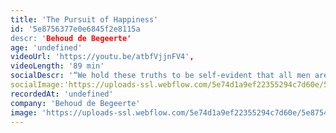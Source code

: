 ```yaml
---
title: 'The Pursuit of Happiness'
id: '5e8756377e0e6845f2e8115a
descr: 'Behoud de Begeerte'
age: 'undefined'
videoUrl: 'https://youtu.be/atbfVjjnFV4',
videoLength: '89 min'
socialDescr: '“We hold these truths to be self-evident that all men are created equal, that they are endowed by their creator with certain unalienable Rights, that among these are Life, Liberty and the pursuit of Happiness.”De tweede paragraaf uit de Amerikaanse Onafhankelijkheidsverklaring schonk de naam aan een productie van Behoud de Begeerte: The Pursuit of Happiness. Tijdens deze tournee spitten drie tenoren van de hedendaagse literatuur dat thema verder uit. Drie tenoren, dat heette: Ilja Leonard Pfeijffer, Tommy Wieringa en Dimitri Verhulst.'
socialImage:'https://uploads-ssl.webflow.com/5e74d1a9ef22355294c7d60e/5e87547cb71b41265c7490c1_0B845Ydf36395alM5Y21KV0NSaGs.JPG'
recordedAt: 'undefined'
company: 'Behoud de Begeerte'
image: 'https://uploads-ssl.webflow.com/5e74d1a9ef22355294c7d60e/5e87547cb71b41265c7490c1_0B845Ydf36395alM5Y21KV0NSaGs.JPG'
---
```

